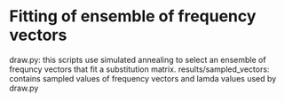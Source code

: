 # Fitting of ensemble of frequency vectors

draw.py: this scripts use simulated annealing to select an ensemble of frequncy vectors that fit a substitution matrix.
results/sampled_vectors: contains sampled values of frequency vectors and lamda values used by draw.py
